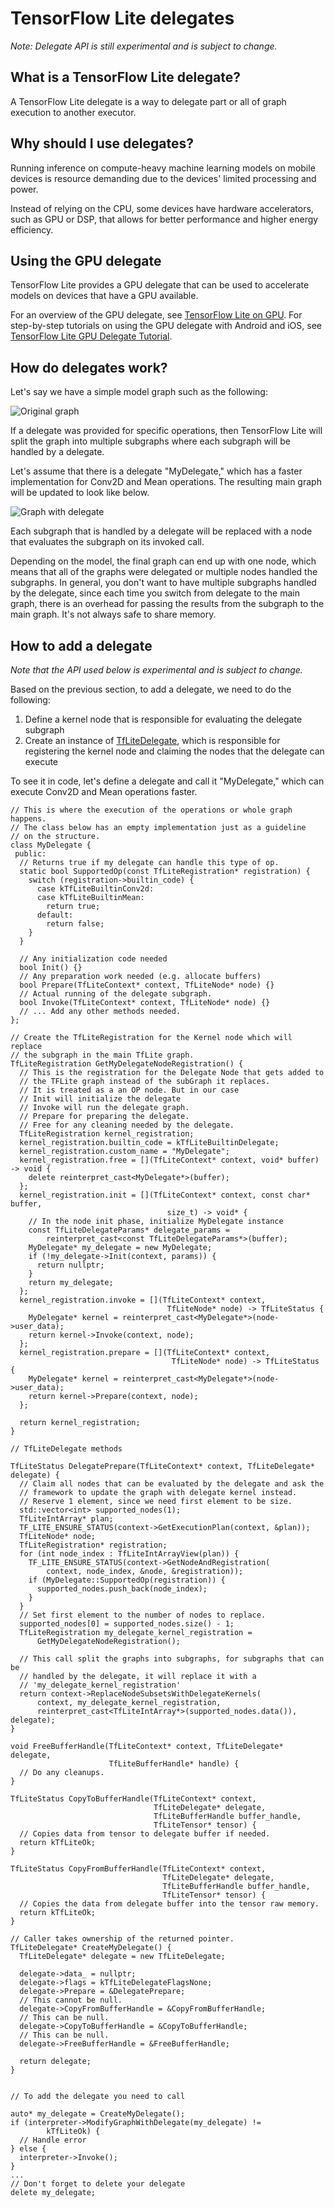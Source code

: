 # TensorFlow Lite delegates

_Note: Delegate API is still experimental and is subject to change._


## What is a TensorFlow Lite delegate?

A TensorFlow Lite delegate is a way to delegate part or all of graph execution to another executor.


## Why should I use delegates?

Running inference on compute-heavy machine learning models on mobile devices is resource demanding due to the devices' limited processing and power.

Instead of relying on the CPU, some devices have hardware accelerators, such as GPU or DSP, that allows for better performance and higher energy efficiency.

## Using the GPU delegate

TensorFlow Lite provides a GPU delegate that can be used to accelerate models on
devices that have a GPU available.

For an overview of the GPU delegate, see
[TensorFlow Lite on GPU](https://www.tensorflow.org/lite/performance/gpu_advanced).
For step-by-step tutorials on using the GPU delegate with Android and iOS, see
[TensorFlow Lite GPU Delegate Tutorial](https://www.tensorflow.org/lite/performance/gpu).

## How do delegates work?

Let's say we have a simple model graph such as the following:

![Original graph](../images/performance/tflite_delegate_graph_1.png "Original Graph")

If a delegate was provided for specific operations, then TensorFlow Lite will split the graph into multiple subgraphs where each subgraph will be handled by a delegate.

Let's assume that there is a delegate "MyDelegate," which has a faster implementation for Conv2D and Mean operations. The resulting main graph will be updated to look like below.

![Graph with delegate](../images/performance/tflite_delegate_graph_2.png "Graph with delegate")

Each subgraph that is handled by a delegate will be replaced with a node that evaluates the subgraph on its invoked call.

Depending on the model, the final graph can end up with one node, which means that all of the graphs were delegated or multiple nodes handled the subgraphs. In general, you don't want to have multiple subgraphs handled by the delegate, since each time you switch from delegate to the main graph, there is an overhead for passing the results from the subgraph to the main graph. It's not always safe to share memory.


## How to add a delegate

_Note that the API used below is experimental and is subject to change._

Based on the previous section, to add a delegate, we need to do the following:



1.  Define a kernel node that is responsible for evaluating the delegate subgraph
1.  Create an instance of [TfLiteDelegate](https://github.com/tensorflow/tensorflow/blob/master/tensorflow/lite/c/c_api_internal.h#L545), which is responsible for registering the kernel node and claiming the nodes that the delegate can execute

To see it in code, let's define a delegate and call it "MyDelegate," which can execute Conv2D and Mean operations faster.

```
// This is where the execution of the operations or whole graph happens.
// The class below has an empty implementation just as a guideline
// on the structure.
class MyDelegate {
 public:
  // Returns true if my delegate can handle this type of op.
  static bool SupportedOp(const TfLiteRegistration* registration) {
    switch (registration->builtin_code) {
      case kTfLiteBuiltinConv2d:
      case kTfLiteBuiltinMean:
        return true;
      default:
        return false;
    }
  }

  // Any initialization code needed
  bool Init() {}
  // Any preparation work needed (e.g. allocate buffers)
  bool Prepare(TfLiteContext* context, TfLiteNode* node) {}
  // Actual running of the delegate subgraph.
  bool Invoke(TfLiteContext* context, TfLiteNode* node) {}
  // ... Add any other methods needed.
};

// Create the TfLiteRegistration for the Kernel node which will replace
// the subgraph in the main TfLite graph.
TfLiteRegistration GetMyDelegateNodeRegistration() {
  // This is the registration for the Delegate Node that gets added to
  // the TFLite graph instead of the subGraph it replaces.
  // It is treated as a an OP node. But in our case
  // Init will initialize the delegate
  // Invoke will run the delegate graph.
  // Prepare for preparing the delegate.
  // Free for any cleaning needed by the delegate.
  TfLiteRegistration kernel_registration;
  kernel_registration.builtin_code = kTfLiteBuiltinDelegate;
  kernel_registration.custom_name = "MyDelegate";
  kernel_registration.free = [](TfLiteContext* context, void* buffer) -> void {
    delete reinterpret_cast<MyDelegate*>(buffer);
  };
  kernel_registration.init = [](TfLiteContext* context, const char* buffer,
                                   size_t) -> void* {
    // In the node init phase, initialize MyDelegate instance
    const TfLiteDelegateParams* delegate_params =
        reinterpret_cast<const TfLiteDelegateParams*>(buffer);
    MyDelegate* my_delegate = new MyDelegate;
    if (!my_delegate->Init(context, params)) {
      return nullptr;
    }
    return my_delegate;
  };
  kernel_registration.invoke = [](TfLiteContext* context,
                                   TfLiteNode* node) -> TfLiteStatus {
    MyDelegate* kernel = reinterpret_cast<MyDelegate*>(node->user_data);
    return kernel->Invoke(context, node);
  };
  kernel_registration.prepare = [](TfLiteContext* context,
                                    TfLiteNode* node) -> TfLiteStatus {
    MyDelegate* kernel = reinterpret_cast<MyDelegate*>(node->user_data);
    return kernel->Prepare(context, node);
  };

  return kernel_registration;
}

// TfLiteDelegate methods

TfLiteStatus DelegatePrepare(TfLiteContext* context, TfLiteDelegate* delegate) {
  // Claim all nodes that can be evaluated by the delegate and ask the
  // framework to update the graph with delegate kernel instead.
  // Reserve 1 element, since we need first element to be size.
  std::vector<int> supported_nodes(1);
  TfLiteIntArray* plan;
  TF_LITE_ENSURE_STATUS(context->GetExecutionPlan(context, &plan));
  TfLiteNode* node;
  TfLiteRegistration* registration;
  for (int node_index : TfLiteIntArrayView(plan)) {
    TF_LITE_ENSURE_STATUS(context->GetNodeAndRegistration(
        context, node_index, &node, &registration));
    if (MyDelegate::SupportedOp(registration)) {
      supported_nodes.push_back(node_index);
    }
  }
  // Set first element to the number of nodes to replace.
  supported_nodes[0] = supported_nodes.size() - 1;
  TfLiteRegistration my_delegate_kernel_registration =
      GetMyDelegateNodeRegistration();

  // This call split the graphs into subgraphs, for subgraphs that can be
  // handled by the delegate, it will replace it with a
  // 'my_delegate_kernel_registration'
  return context->ReplaceNodeSubsetsWithDelegateKernels(
      context, my_delegate_kernel_registration,
      reinterpret_cast<TfLiteIntArray*>(supported_nodes.data()), delegate);
}

void FreeBufferHandle(TfLiteContext* context, TfLiteDelegate* delegate,
                      TfLiteBufferHandle* handle) {
  // Do any cleanups.
}

TfLiteStatus CopyToBufferHandle(TfLiteContext* context,
                                TfLiteDelegate* delegate,
                                TfLiteBufferHandle buffer_handle,
                                TfLiteTensor* tensor) {
  // Copies data from tensor to delegate buffer if needed.
  return kTfLiteOk;
}

TfLiteStatus CopyFromBufferHandle(TfLiteContext* context,
                                  TfLiteDelegate* delegate,
                                  TfLiteBufferHandle buffer_handle,
                                  TfLiteTensor* tensor) {
  // Copies the data from delegate buffer into the tensor raw memory.
  return kTfLiteOk;
}

// Caller takes ownership of the returned pointer.
TfLiteDelegate* CreateMyDelegate() {
  TfLiteDelegate* delegate = new TfLiteDelegate;

  delegate->data_ = nullptr;
  delegate->flags = kTfLiteDelegateFlagsNone;
  delegate->Prepare = &DelegatePrepare;
  // This cannot be null.
  delegate->CopyFromBufferHandle = &CopyFromBufferHandle;
  // This can be null.
  delegate->CopyToBufferHandle = &CopyToBufferHandle;
  // This can be null.
  delegate->FreeBufferHandle = &FreeBufferHandle;

  return delegate;
}


// To add the delegate you need to call

auto* my_delegate = CreateMyDelegate();
if (interpreter->ModifyGraphWithDelegate(my_delegate) !=
        kTfLiteOk) {
  // Handle error
} else {
  interpreter->Invoke();
}
...
// Don't forget to delete your delegate
delete my_delegate;


```
